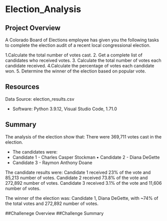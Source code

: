 # Election_Analysis

## Project Overview
A Colorado Board of Elections employee has given you the following tasks to complete the election audit of a recent local
congressional election.

1.Calculate the total number of votes cast.
2. Get a complete list of candidates who received votes.
3. Calculate the total number of votes each candidate received.
4.Calculate the percentage of votes each candidate won.
5. Determine the winner of the election based on popular vote.

## Resources
Data Source: election_results.csv
- Software: Python 3.9.12, Visual Studio Code, 1.71.0

## Summary
The analysis of the election show that:
There were 369,711 votes cast in the election.
- The candidates were:
- Candidate 1 - Charles Casper Stockman
• Candidate 2 - Diana DeGette
- Candidate 3 - Raymon Anthony Doane

The candidate results were:
Candidate 1 received 23% of the vote and 85,213 number of votes.
Candidate 2 received 73.8% of the vote and 272,892 number of votes.
Candidate 3 received 3.1% of the vote and 11,606 number of votes.

The winner of the election was:
Candidate 1, Diana DeGette, with ~74% of the total votes and 272,892 number of votes.

##Challenege Overview
##Challenge Summary
